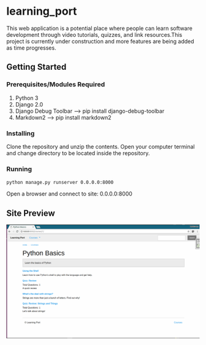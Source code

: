 # learning_port

This web application is a potential place where people can learn software development through video tutorials, quizzes, and link resources.This project is currently under construction and more features are being added as time progresses.

## Getting Started

### Prerequisites/Modules Required

1. Python 3
2. Django 2.0
3. Django Debug Toolbar --> pip install django-debug-toolbar
4. Markdown2  --> pip install markdown2

### Installing

Clone the repository and unzip the contents. Open your computer terminal and change directory to be located inside the repository.

### Running

```
python manage.py runserver 0.0.0.0:8000
```
Open a browser and connect to  site: 0.0.0.0:8000

## Site Preview
![alt text](https://github.com/glennsvel90/learning_port/blob/added_tf_button/website%20preview.PNG "site preview")
